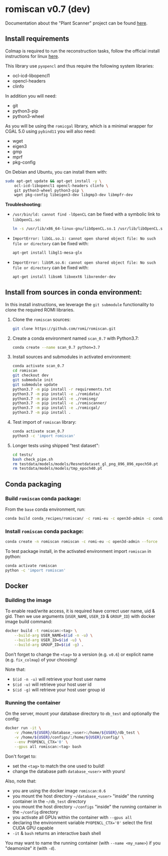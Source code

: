# romiscan v0.7 (dev)

Documentation about the "Plant Scanner" project can be found [here](https://docs.romi-project.eu/Scanner/home/).

## Install requirements
Colmap is required to run the reconstruction tasks, follow the official install instructions for linux [here](https://colmap.github.io/install.html#linux).

This library use `pyopencl` and thus require the following system libraries:

- ocl-icd-libopencl1
- opencl-headers
- clinfo

In addition you will need:

- git
- python3-pip
- python3-wheel

As you will be using the `romicgal` library, which is a minimal wrapper for CGAL 5.0 using `pybind11` you will also need:
- wget
- eigen3
- gmp
- mprf
- pkg-config

On Debian and Ubuntu, you can install them with:
```bash
sudo apt-get update && apt-get install -y \
    ocl-icd-libopencl1 opencl-headers clinfo \
    git python3-wheel python3-pip \
    wget pkg-config libeigen3-dev libgmp3-dev libmpfr-dev
```

**Troubleshooting**:

- `/usr/bin/ld: cannot find -lOpenCL` can be fixed with a symbolic link to `libOpenCL.so`:
    ```bash
    ln -s /usr/lib/x86_64-linux-gnu/libOpenCL.so.1 /usr/lib/libOpenCL.so
    ```
- `ImportError: libGL.so.1: cannot open shared object file: No such file or directory` can be fixed with:
    ```bash
    apt-get install libgl1-mesa-glx
    ```
- `ImportError: libSM.so.6: cannot open shared object file: No such file or directory` can be fixed with:
    ```bash
    apt-get install libsm6 libxext6 libxrender-dev
    ```

## Install from sources in conda environment:
In this install instructions, we leverage the `git submodule` functionality to clone the required ROMI libraries.

1. Clone the `romiscan` sources:
    ```bash
    git clone https://github.com/romi/romiscan.git
    ```
2. Create a conda environment named `scan_0.7` with Python3.7:
    ```bash
    conda create --name scan_0.7 python=3.7
    ```
3. Install sources and submodules in activated environment:
    ```bash
    conda activate scan_0.7
    cd romiscan
    git checkout dev
    git submodule init
    git submodule update
    python3.7 -m pip install -r requirements.txt
    python3.7 -m pip install -e ./romidata/
    python3.7 -m pip install -e ./romiseg/
    python3.7 -m pip install -e ./romiscanner/
    python3.7 -m pip install -e ./romicgal/
    python3.7 -m pip install .
    ```
4. Test import of `romiscan` library:
    ```bash
    conda activate scan_0.7
    python3 -c 'import romiscan'
    ```
5. Longer tests using shipped "test dataset":
    ```bash
    cd tests/
    bash check_pipe.sh
    rm testdata/models/models/Resnetdataset_gl_png_896_896_epoch50.pt
    rm testdata/models/models/tmp_epoch40.pt
    ```

## Conda packaging

### Build `romiscan` conda package:
From the `base` conda environment, run:
```bash
conda build conda_recipes/romiscan/ -c romi-eu -c open3d-admin -c conda-forge --user romi-eu
```


### Install `romiscan` conda package:
```bash
conda create -n romiscan romiscan -c romi-eu -c open3d-admin --force
```
To test package install, in the activated environment import `romiscan` in python:
```bash
conda activate romiscan
python -c 'import romiscan'
```


## Docker

### Building the image
To enable read/write access, it is required have correct user name, uid & gid.
Then we use arguments (`USER_NAME`, `USER_ID` & `GROUP_ID`) with docker image build command:
```bash
docker build -t romiscan:<tag> \
    --build-arg USER_NAME=$(id -n -u) \
    --build-arg USER_ID=$(id -u) \
    --build-arg GROUP_ID=$(id -g) .
```
Don’t forget to change the `<tag>` to a version (e.g. `v0.6`) or explicit name (e.g. `fix_colmap`) of your choosing!

Note that:

- `$(id -n -u)` will retrieve your host user name
- `$(id -u)` will retrieve your host user id
- `$(id -g)` will retrieve your host user group id


### Running the container
On the server, mount your database directory to `db_test` and optionally the config: 
```bash
docker run -it \
    -v /home/${USER}/database_<user>:/home/${USER}/db_test \
    -v /home/${USER}/configs/:/home/${USER}/config/ \
    --env PYOPENCL_CTX='0' \
    --gpus all romiscan:<tag> bash
```
Don't forget to:

- set the `<tag>` to match the one used to build!
- change the database path `database_<user>` with yours!

Also, note that:

- you are using the docker image `romiscan:0.6`
- you mount the host directory `~/database_<user>` "inside" the running container in the `~/db_test` directory
- you mount the host directory `~/configs` "inside" the running container in the `~/config` directory
- you activate all GPUs within the container with `--gpus all`
- declaring the environment variable `PYOPENCL_CTX='0'` select the first CUDA GPU capable
- `-it` & `bash` returns an interactive bash shell

You may want to name the running container (with `--name <my_name>`) if you "deamonize" it (with `-d`).
